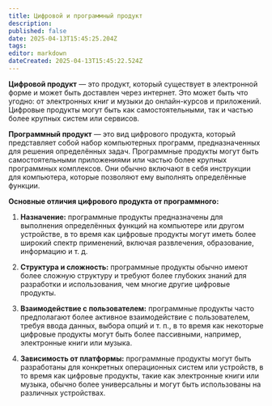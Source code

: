 ```yaml
---
title: Цифровой и программный продукт
description: 
published: false
date: 2025-04-13T15:45:25.204Z
tags: 
editor: markdown
dateCreated: 2025-04-13T15:45:22.524Z
---
```


**Цифровой продукт** — это продукт, который существует в электронной форме и может быть доставлен через интернет. Это может быть что угодно: от электронных книг и музыки до онлайн-курсов и приложений. Цифровые продукты могут быть как самостоятельными, так и частью более крупных систем или сервисов.

**Программный продукт** — это вид цифрового продукта, который представляет собой набор компьютерных программ, предназначенных для решения определённых задач. Программные продукты могут быть самостоятельными приложениями или частью более крупных программных комплексов. Они обычно включают в себя инструкции для компьютера, которые позволяют ему выполнять определённые функции.

**Основные отличия цифрового продукта от программного:**

1. **Назначение:** программные продукты предназначены для выполнения определённых функций на компьютере или другом устройстве, в то время как цифровые продукты могут иметь более широкий спектр применений, включая развлечения, образование, информацию и т. д.

2. **Структура и сложность:** программные продукты обычно имеют более сложную структуру и требуют более глубоких знаний для разработки и использования, чем многие другие цифровые продукты.

3. **Взаимодействие с пользователем:** программные продукты часто предполагают более активное взаимодействие с пользователем, требуя ввода данных, выбора опций и т. п., в то время как некоторые цифровые продукты могут быть более пассивными, например, электронные книги или музыка.

4. **Зависимость от платформы:** программные продукты могут быть разработаны для конкретных операционных систем или устройств, в то время как цифровые продукты, такие как электронные книги или музыка, обычно более универсальны и могут быть использованы на различных устройствах.